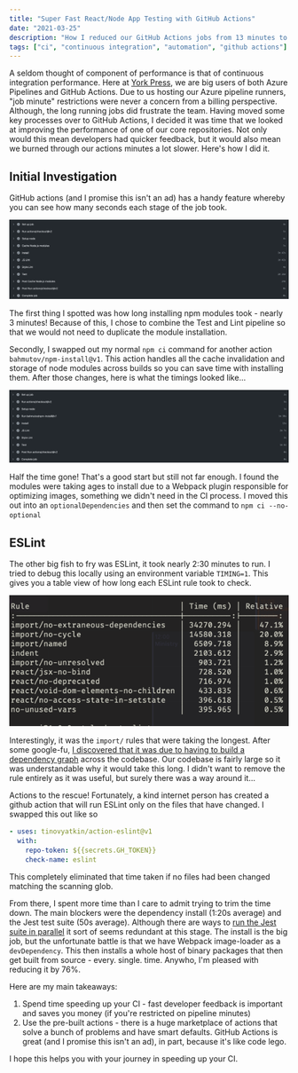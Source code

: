 ```yaml
---
title: "Super Fast React/Node App Testing with GitHub Actions"
date: "2021-03-25"
description: "How I reduced our GitHub Actions jobs from 13 minutes to less than 3"
tags: ["ci", "continuous integration", "automation", "github actions"]
---
```


A seldom thought of component of performance is that of continuous integration performance. Here at [York Press](https://york-e.com), we are big users of both Azure Pipelines and GitHub Actions. Due to us hosting our Azure pipeline runners, "job minute" restrictions were never a concern from a billing perspective. Although, the long running jobs did frustrate the team. Having moved some key processes over to GitHub Actions, I decided it was time that we looked at improving the performance of one of our core repositories. Not only would this mean developers had quicker feedback, but it would also mean we burned through our actions minutes a lot slower. Here's how I did it.

## Initial Investigation

GitHub actions (and I promise this isn't an ad) has a handy feature whereby you can see how many seconds each stage of the job took.

<div class="image">
	<img src="../../assets/images/github-actions-timing.png"/>
</div>

The first thing I spotted was how long installing npm modules took - nearly 3 minutes! Because of this, I chose to combine the Test and Lint pipeline so that we would not need to duplicate the module installation.

Secondly, I swapped out my normal `npm ci` command for another action `bahmutov/npm-install@v1`. This action handles all the cache invalidation and storage of node modules across builds so you can save time with installing them. After those changes, here is what the timings looked like...

<div class="image">
	<img src="../../assets/images/github-actions-timing-2.png"/>
</div>

Half the time gone! That's a good start but still not far enough. I found the modules were taking ages to install due to a Webpack plugin responsible for optimizing images, something we didn't need in the CI process. I moved this out into an `optionalDependencies` and then set the command to `npm ci --no-optional`

## ESLint

The other big fish to fry was ESLint, it took nearly 2:30 minutes to run. I tried to debug this locally using an environment variable `TIMING=1`. This gives you a table view of how long each ESLint rule took to check.

<div class="image">
	<img src="../../assets/images/eslint-timing.png"/>
</div>

Interestingly, it was the `import/` rules that were taking the longest. After some google-fu, [I discovered that it was due to having to build a dependency graph](https://github.com/benmosher/eslint-plugin-import/issues/1793) across the codebase. Our codebase is fairly large so it was understandable why it would take this long. I didn't want to remove the rule entirely as it was useful, but surely there was a way around it...

Actions to the rescue! Fortunately, a kind internet person has created a github action that will run ESLint only on the files that have changed. I swapped this out like so

```yaml
- uses: tinovyatkin/action-eslint@v1
  with:
    repo-token: ${{secrets.GH_TOKEN}}
    check-name: eslint
```

This completely eliminated that time taken if no files had been changed matching the scanning glob.

From there, I spent more time than I care to admit trying to trim the time down. The main blockers were the dependency install (1:20s average) and the Jest test suite (50s average). Although there are ways to [run the Jest suite in parallel](https://imhoff.blog/posts/parallelizing-jest-with-github-actions) it sort of seems redundant at this stage. The install is the big job, but the unfortunate battle is that we have Webpack image-loader as a `devDependency`. This then installs a whole host of binary packages that then get built from source - every. single. time. Anywho, I'm pleased with reducing it by 76%.

Here are my main takeaways:
1) Spend time speeding up your CI - fast developer feedback is important and saves you money (if you're restricted on pipeline minutes)
2) Use the pre-built actions - there is a huge marketplace of actions that solve a bunch of problems and have smart defaults. GitHub Actions is great (and I promise this isn't an ad), in part, because it's like code lego.

I hope this helps you with your journey in speeding up your CI.
